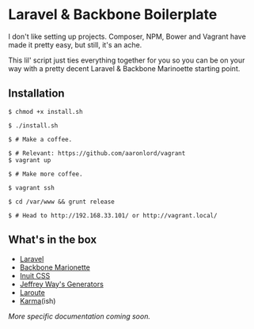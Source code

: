 # Laravel & Backbone Boilerplate

I don't like setting up projects. Composer, NPM, Bower and Vagrant have made it pretty easy, but still, it's an ache.

This lil' script just ties everything together for you so you can be on your way with a pretty decent Laravel & Backbone Marinoette starting point.

## Installation

```
$ chmod +x install.sh

$ ./install.sh

$ # Make a coffee.
 
$ # Relevant: https://github.com/aaronlord/vagrant
$ vagrant up

$ # Make more coffee.

$ vagrant ssh

$ cd /var/www && grunt release

$ # Head to http://192.168.33.101/ or http://vagrant.local/ 
```

## What's in the box

- [Laravel](http://laravel.com/)
- [Backbone Marionette](http://marionettejs.com/)
- [Inuit CSS](https://github.com/inuitcss/)
- [Jeffrey Way's Generators](https://github.com/JeffreyWay/Laravel-4-Generators)
- [Laroute](https://github.com/aaronlord/laroute)
- [Karma](http://karma-runner.github.io)(ish)

_More specific documentation coming soon._

